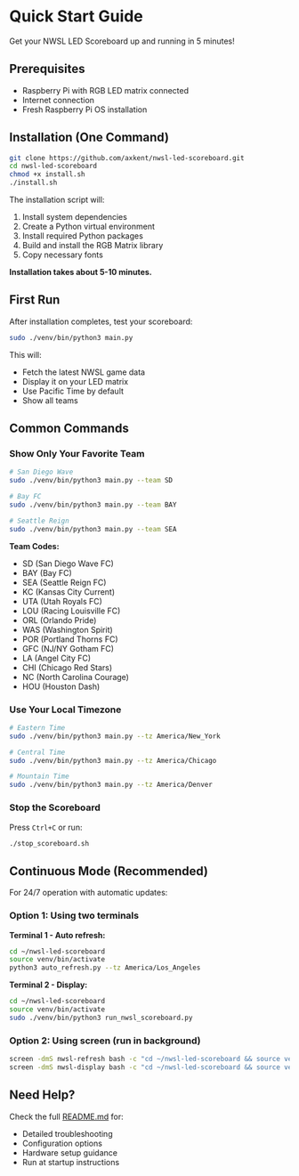 # Quick Start Guide

Get your NWSL LED Scoreboard up and running in 5 minutes!

## Prerequisites

- Raspberry Pi with RGB LED matrix connected
- Internet connection
- Fresh Raspberry Pi OS installation

## Installation (One Command)

```bash
git clone https://github.com/axkent/nwsl-led-scoreboard.git
cd nwsl-led-scoreboard
chmod +x install.sh
./install.sh
```

The installation script will:
1. Install system dependencies
2. Create a Python virtual environment
3. Install required Python packages
4. Build and install the RGB Matrix library
5. Copy necessary fonts

**Installation takes about 5-10 minutes.**

## First Run

After installation completes, test your scoreboard:

```bash
sudo ./venv/bin/python3 main.py
```

This will:
- Fetch the latest NWSL game data
- Display it on your LED matrix
- Use Pacific Time by default
- Show all teams

## Common Commands

### Show Only Your Favorite Team

```bash
# San Diego Wave
sudo ./venv/bin/python3 main.py --team SD

# Bay FC
sudo ./venv/bin/python3 main.py --team BAY

# Seattle Reign
sudo ./venv/bin/python3 main.py --team SEA
```

**Team Codes:**
- SD (San Diego Wave FC)
- BAY (Bay FC)
- SEA (Seattle Reign FC)
- KC (Kansas City Current)
- UTA (Utah Royals FC)
- LOU (Racing Louisville FC)
- ORL (Orlando Pride)
- WAS (Washington Spirit)
- POR (Portland Thorns FC)
- GFC (NJ/NY Gotham FC)
- LA (Angel City FC)
- CHI (Chicago Red Stars)
- NC (North Carolina Courage)
- HOU (Houston Dash)

### Use Your Local Timezone

```bash
# Eastern Time
sudo ./venv/bin/python3 main.py --tz America/New_York

# Central Time
sudo ./venv/bin/python3 main.py --tz America/Chicago

# Mountain Time
sudo ./venv/bin/python3 main.py --tz America/Denver
```

### Stop the Scoreboard

Press `Ctrl+C` or run:

```bash
./stop_scoreboard.sh
```

## Continuous Mode (Recommended)

For 24/7 operation with automatic updates:

### Option 1: Using two terminals

**Terminal 1 - Auto refresh:**
```bash
cd ~/nwsl-led-scoreboard
source venv/bin/activate
python3 auto_refresh.py --tz America/Los_Angeles
```

**Terminal 2 - Display:**
```bash
cd ~/nwsl-led-scoreboard
source venv/bin/activate
sudo ./venv/bin/python3 run_nwsl_scoreboard.py
```

### Option 2: Using screen (run in background)

```bash
screen -dmS nwsl-refresh bash -c "cd ~/nwsl-led-scoreboard && source venv/bin/activate && python3 auto_refresh.py"
screen -dmS nwsl-display bash -c "cd ~/nwsl-led-scoreboard && source venv/bin/activate && sudo ./venv/bin/python3 run_nwsl_scoreboard.py"
```

## Need Help?

Check the full [README.md](README.md) for:
- Detailed troubleshooting
- Configuration options
- Hardware setup guidance
- Run at startup instructions
